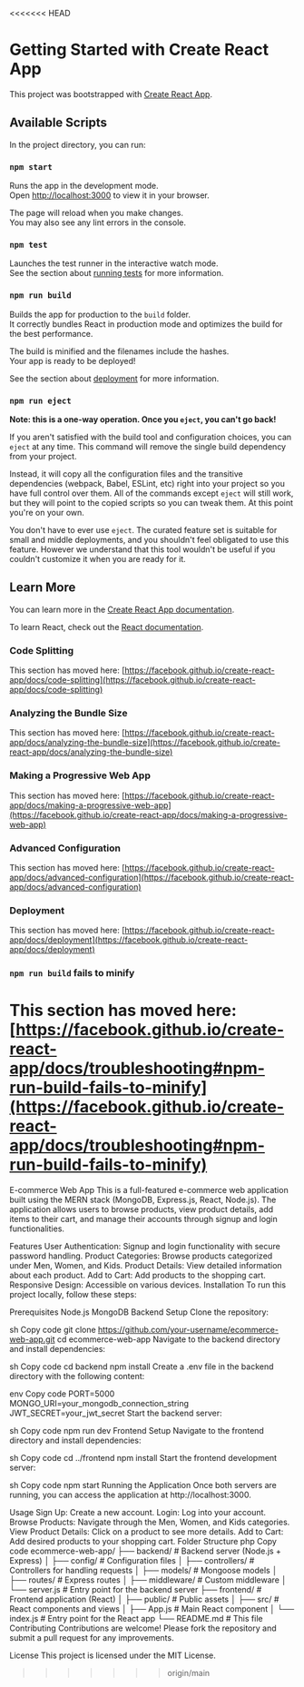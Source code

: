 <<<<<<< HEAD
# Getting Started with Create React App

This project was bootstrapped with [Create React App](https://github.com/facebook/create-react-app).

## Available Scripts

In the project directory, you can run:

### `npm start`

Runs the app in the development mode.\
Open [http://localhost:3000](http://localhost:3000) to view it in your browser.

The page will reload when you make changes.\
You may also see any lint errors in the console.

### `npm test`

Launches the test runner in the interactive watch mode.\
See the section about [running tests](https://facebook.github.io/create-react-app/docs/running-tests) for more information.

### `npm run build`

Builds the app for production to the `build` folder.\
It correctly bundles React in production mode and optimizes the build for the best performance.

The build is minified and the filenames include the hashes.\
Your app is ready to be deployed!

See the section about [deployment](https://facebook.github.io/create-react-app/docs/deployment) for more information.

### `npm run eject`

**Note: this is a one-way operation. Once you `eject`, you can't go back!**

If you aren't satisfied with the build tool and configuration choices, you can `eject` at any time. This command will remove the single build dependency from your project.

Instead, it will copy all the configuration files and the transitive dependencies (webpack, Babel, ESLint, etc) right into your project so you have full control over them. All of the commands except `eject` will still work, but they will point to the copied scripts so you can tweak them. At this point you're on your own.

You don't have to ever use `eject`. The curated feature set is suitable for small and middle deployments, and you shouldn't feel obligated to use this feature. However we understand that this tool wouldn't be useful if you couldn't customize it when you are ready for it.

## Learn More

You can learn more in the [Create React App documentation](https://facebook.github.io/create-react-app/docs/getting-started).

To learn React, check out the [React documentation](https://reactjs.org/).

### Code Splitting

This section has moved here: [https://facebook.github.io/create-react-app/docs/code-splitting](https://facebook.github.io/create-react-app/docs/code-splitting)

### Analyzing the Bundle Size

This section has moved here: [https://facebook.github.io/create-react-app/docs/analyzing-the-bundle-size](https://facebook.github.io/create-react-app/docs/analyzing-the-bundle-size)

### Making a Progressive Web App

This section has moved here: [https://facebook.github.io/create-react-app/docs/making-a-progressive-web-app](https://facebook.github.io/create-react-app/docs/making-a-progressive-web-app)

### Advanced Configuration

This section has moved here: [https://facebook.github.io/create-react-app/docs/advanced-configuration](https://facebook.github.io/create-react-app/docs/advanced-configuration)

### Deployment

This section has moved here: [https://facebook.github.io/create-react-app/docs/deployment](https://facebook.github.io/create-react-app/docs/deployment)

### `npm run build` fails to minify

This section has moved here: [https://facebook.github.io/create-react-app/docs/troubleshooting#npm-run-build-fails-to-minify](https://facebook.github.io/create-react-app/docs/troubleshooting#npm-run-build-fails-to-minify)
=======
E-commerce Web App
This is a full-featured e-commerce web application built using the MERN stack (MongoDB, Express.js, React, Node.js). The application allows users to browse products, view product details, add items to their cart, and manage their accounts through signup and login functionalities.

Features
User Authentication: Signup and login functionality with secure password handling.
Product Categories: Browse products categorized under Men, Women, and Kids.
Product Details: View detailed information about each product.
Add to Cart: Add products to the shopping cart.
Responsive Design: Accessible on various devices.
Installation
To run this project locally, follow these steps:

Prerequisites
Node.js
MongoDB
Backend Setup
Clone the repository:

sh
Copy code
git clone https://github.com/your-username/ecommerce-web-app.git
cd ecommerce-web-app
Navigate to the backend directory and install dependencies:

sh
Copy code
cd backend
npm install
Create a .env file in the backend directory with the following content:

env
Copy code
PORT=5000
MONGO_URI=your_mongodb_connection_string
JWT_SECRET=your_jwt_secret
Start the backend server:

sh
Copy code
npm run dev
Frontend Setup
Navigate to the frontend directory and install dependencies:

sh
Copy code
cd ../frontend
npm install
Start the frontend development server:

sh
Copy code
npm start
Running the Application
Once both servers are running, you can access the application at http://localhost:3000.

Usage
Sign Up: Create a new account.
Login: Log into your account.
Browse Products: Navigate through the Men, Women, and Kids categories.
View Product Details: Click on a product to see more details.
Add to Cart: Add desired products to your shopping cart.
Folder Structure
php
Copy code
ecommerce-web-app/
├── backend/       # Backend server (Node.js + Express)
│   ├── config/    # Configuration files
│   ├── controllers/ # Controllers for handling requests
│   ├── models/    # Mongoose models
│   ├── routes/    # Express routes
│   ├── middleware/ # Custom middleware
│   └── server.js  # Entry point for the backend server
├── frontend/      # Frontend application (React)
│   ├── public/    # Public assets
│   ├── src/       # React components and views
│   ├── App.js     # Main React component
│   └── index.js   # Entry point for the React app
└── README.md      # This file
Contributing
Contributions are welcome! Please fork the repository and submit a pull request for any improvements.

License
This project is licensed under the MIT License.
>>>>>>> origin/main

